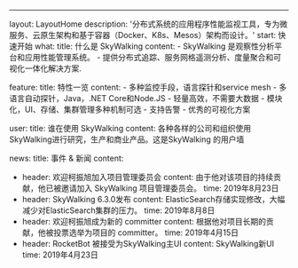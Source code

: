 ---
layout: LayoutHome
description: '分布式系统的应用程序性能监视工具，专为微服务、云原生架构和基于容器（Docker、K8s、Mesos）架构而设计。'
start: 快速开始
what:
  title: 什么是 SkyWalking
  content:
    - SkyWalking 是观察性分析平台和应用性能管理系统。
    - 提供分布式追踪、服务网格遥测分析、度量聚合和可视化一体化解决方案.

feature:
  title: 特性一览
  content:
    - 多种监控手段，语言探针和service mesh
    - 多语言自动探针，Java，.NET Core和Node.JS
    - 轻量高效，不需要大数据
    - 模块化，UI、存储、集群管理多种机制可选
    - 支持告警
    - 优秀的可视化方案


user:
  title: 谁在使用 SkyWalking
  content: 各种各样的公司和组织使用SkyWalking进行研究，生产和商业产品。这是SkyWalking 的用户墙

news:
  title: 事件 & 新闻
  content:
  - header: 欢迎柯振旭加入项目管理委员会
    content: 由于他对该项目的持续贡献，他已被邀请加入 SkyWalking 项目管理委员会。
    time: 2019年8月23日
  - header: SkyWalking 6.3.0发布
    content: ElasticSearch存储实现修改，大幅减少对ElasticSearch集群的压力。
    time: 2019年8月8日
  - header: 欢迎柯振旭成为新的 committer
    content: 根据他对项目长期的贡献，他被投票选举为项目的 committer。
    time: 2019年4月15日
  - header: RocketBot 被接受为SkyWalking主UI
    content: SkyWalking新UI
    time: 2019年4月23日
